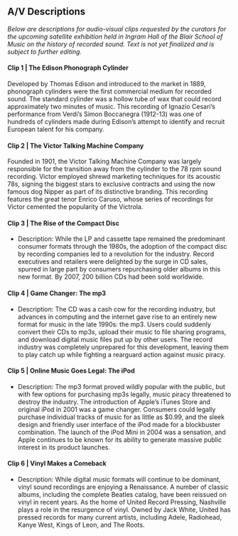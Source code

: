 ## A/V Descriptions

_Below are descriptions for audio-visual clips requested by the curators for the upcoming satellite exhibition held in 
Ingram Hall of the Blair School of Music on the history of recorded sound. Text is not yet finalized and is subject to further editing._

#### Clip 1 | The Edison Phonograph Cylinder 
Developed by Thomas Edison and introduced to the market in 1889, phonograph cylinders were the first commercial medium for recorded sound. The standard cylinder was a hollow tube of wax that could record approximately two minutes of music. This recording of Ignazio Cesari’s performance from Verdi’s Simon Boccanegra (1912-13) was one of hundreds of cylinders made during Edison’s attempt to identify and recruit European talent for his company.
#### Clip 2 | The Victor Talking Machine Company
Founded in 1901, the Victor Talking Machine Company was largely responsible for the transition away from the cylinder to the 78 rpm sound recording. Victor employed shrewd marketing techniques for its acoustic 78s, signing the biggest stars to exclusive contracts and using the now famous dog Nipper as part of its distinctive branding. This recording features the great tenor Enrico Caruso, whose series of recordings for Victor cemented the popularity of the Victrola.

#### Clip 3 | The Rise of the Compact Disc
* Description: While the LP and cassette tape remained the predominant consumer formats through the 1980s, the adoption of 
the compact disc by recording companies led to a revolution for the industry. Record executives and retailers were delighted 
by the surge in CD sales, spurred in large part by consumers repurchasing older albums in this new format. By 2007, 200 
billion CDs had been sold worldwide.

#### Clip 4 | Game Changer: The mp3
* Description: The CD was a cash cow for the recording industry, but advances in computing and the internet gave rise to an 
entirely new format for music in the late 1990s: the mp3. Users could suddenly convert their CDs to mp3s, upload their music 
to file sharing programs, and download digital music files put up by other users. The record industry was completely 
unprepared for this development, leaving them to play catch up while fighting a rearguard action against music piracy.

#### Clip 5 | Online Music Goes Legal: The iPod
* Description: The mp3 format proved wildly popular with the public, but with few options for purchasing mp3s legally, music 
piracy threatened to destroy the industry. The introduction of Apple’s iTunes Store and original iPod in 2001 was a game 
changer. Consumers could legally purchase individual tracks of music for as little as $0.99, and the sleek design and 
friendly user interface of the iPod made for a blockbuster combination. The launch of the iPod Mini in 2004 was a sensation, 
and Apple continues to be known for its ability to generate massive public interest in its product launches.

#### Clip 6 | Vinyl Makes a Comeback
* Description: While digital music formats will continue to be dominant, vinyl sound recordings are enjoying a Renaissance. 
A number of classic albums, including the complete Beatles catalog, have been reissued on vinyl in recent years. As the home 
of United Record Pressing, Nashville plays a role in the resurgence of vinyl. Owned by Jack White, United has pressed records
for many current artists, including Adele, Radiohead, Kanye West, Kings of Leon, and The Roots.
